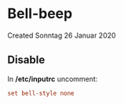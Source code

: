 # Bell-beep
Created Sonntag 26 Januar 2020

Disable
-------
In **/etc/inputrc** uncomment:
```ini
set bell-style none
```


